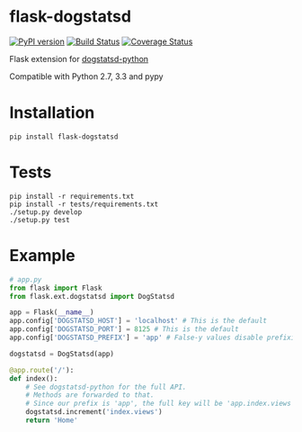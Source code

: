 flask-dogstatsd
===============

[![PyPI version](https://badge.fury.io/py/Flask-DogStatsd.png)](http://badge.fury.io/py/Flask-DogStatsd)
[![Build Status](https://travis-ci.org/xsleonard/flask-dogstatsd.png)](https://travis-ci.org/xsleonard/flask-dogstatsd)
[![Coverage Status](https://coveralls.io/repos/xsleonard/flask-dogstatsd/badge.png)](https://coveralls.io/r/xsleonard/flask-dogstatsd)

Flask extension for [dogstatsd-python](https://github.com/DataDog/dogstatsd-python)

Compatible with Python 2.7, 3.3 and pypy

Installation
============

```
pip install flask-dogstatsd
```

Tests
=====

```
pip install -r requirements.txt
pip install -r tests/requirements.txt
./setup.py develop
./setup.py test
```

Example
=======

```python
# app.py
from flask import Flask
from flask.ext.dogstatsd import DogStatsd

app = Flask(__name__)
app.config['DOGSTATSD_HOST'] = 'localhost' # This is the default
app.config['DOGSTATSD_PORT'] = 8125 # This is the default
app.config['DOGSTATSD_PREFIX'] = 'app' # False-y values disable prefixing

dogstatsd = DogStatsd(app)

@app.route('/'):
def index():
    # See dogstatsd-python for the full API.  
    # Methods are forwarded to that.
    # Since our prefix is 'app', the full key will be 'app.index.views'
    dogstatsd.increment('index.views')
    return 'Home'
```
